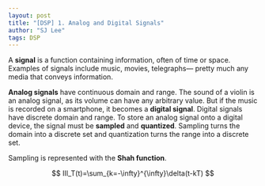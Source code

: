 ```yaml
---
layout: post
title: "[DSP] 1. Analog and Digital Signals"
author: "SJ Lee"
tags: DSP
---
```


A **signal** is a function containing information, often of time or space. Examples of signals include music, movies, telegraphs— pretty much any media that conveys information.

**Analog signals** have continuous domain and range. The sound of a violin is an analog signal, as its volume can have any arbitrary value. But if the music is recorded on a smartphone, it becomes a **digital signal**. Digital signals have discrete domain and range. To store an analog signal onto a digital device, the signal must be **sampled** and **quantized**. Sampling turns the domain into a discrete set and quantization turns the range into a discrete set.

Sampling is represented with the **Shah function**.

$$ III_T(t)=\sum_{k=-\infty}^{\infty}\delta(t-kT) $$
